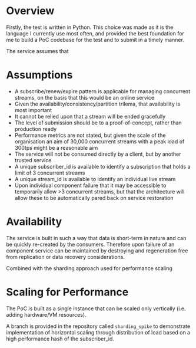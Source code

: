 # Overview

Firstly, the test is written in Python.  This choice was made as it is the language I currently use most often, and provided the best foundation for me to build a PoC codebase for the test and to submit in a timely manner.

The service assumes that


# Assumptions

* A subscribe/renew/expire pattern is applicable for managing concurrent streams, on the basis that this would be an online service
* Given the availability/consistency/partition trilema, that availability is most important
* It cannot be relied upon that a stream will be ended gracefully
* The level of submission should be to a proof-of-concept, rather than production ready
* Performance metrics are not stated, but given the scale of the organisation an aim of 30,000 concurrent streams with a peak load of 300tps might be a reasonable aim
* The service will not be consumed directly by a client, but by another trusted service
* A unique subscriber_id is available to identify a subscription that holds a limit of 3 concurrent streams
* A unique stream_id is available to identify an individual live stream
* Upon individual component failure that it may be accessible to temporarily allow >3 concurrent streams, but that the architecture will allow these to be automatically pared back on service restoration


# Availability

The service is built in such a way that data is short-term in nature and can be quickly re-created by the consumers.  Therefore upon failure of an component service can be maintained by destroying and regeneration free from replication or data recovery considerations.

Combined with the sharding approach used for performance scaling


# Scaling for Performance

The PoC is built as a single instance that can be scaled only vertically (i.e. adding hardware/VM resources).

A branch is provided in the repository called `sharding_spike` to demonstrate implementation of horizontal scaling through distribution of load based on a high performance hash of the subscriber_id.

